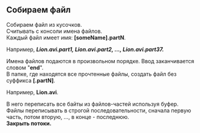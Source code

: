 ## Собираем файл

Собираем файл из кусочков.  
Считывать с консоли имена файлов.  
Каждый файл имеет имя: **[someName].partN**.

Например, ***Lion.avi.part1, Lion.avi.part2, ..., Lion.avi.part37.***

Имена файлов подаются в произвольном порядке. Ввод заканчивается словом "**end**".  
В папке, где находятся все прочтенные файлы, создать файл без суффикса **[.partN]**.  

Например, **Lion.avi**.  

В него переписать все байты из файлов-частей используя буфер.  
Файлы переписывать в строгой последовательности, сначала первую часть, потом вторую, ..., в конце - последнюю.  
**Закрыть потоки.**
